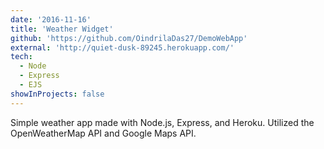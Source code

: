 ```yaml
---
date: '2016-11-16'
title: 'Weather Widget'
github: 'https://github.com/OindrilaDas27/DemoWebApp'
external: 'http://quiet-dusk-89245.herokuapp.com/'
tech:
  - Node
  - Express
  - EJS
showInProjects: false
---
```


Simple weather app made with Node.js, Express, and Heroku. Utilized the OpenWeatherMap API and Google Maps API.

